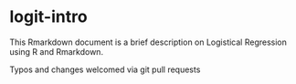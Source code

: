 # logit-intro
This Rmarkdown document is a brief description on Logistical Regression using R and Rmarkdown.

Typos and changes welcomed via git pull requests

